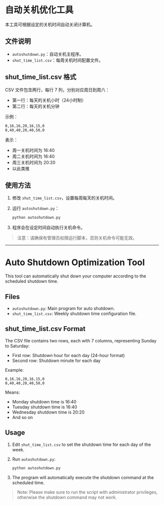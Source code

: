 # 自动关机优化工具

本工具可根据设定的关机时间自动关闭计算机。

## 文件说明

- `autoshutdown.py`：自动关机主程序。
- `shut_time_list.csv`：每周关机时间配置文件。

## shut_time_list.csv 格式

CSV 文件包含两行，每行 7 列，分别对应周日到周六：

- 第一行：每天的关机小时（24小时制）
- 第二行：每天的关机分钟

示例：

```
0,16,16,20,16,15,0
0,40,40,20,40,50,0
```

表示：
- 周一关机时间为 16:40
- 周二关机时间为 16:40
- 周三关机时间为 20:20
- 以此类推

## 使用方法

1. 修改 `shut_time_list.csv`，设置每周每天的关机时间。
2. 运行 `autoshutdown.py`：

   ```bash
   python autoshutdown.py
   ```

3. 程序会在设定时间自动执行关机命令。

> 注意：请确保有管理员权限运行脚本，否则关机命令可能无效。

---

# Auto Shutdown Optimization Tool

This tool can automatically shut down your computer according to the scheduled shutdown time.

## Files

- `autoshutdown.py`: Main program for auto shutdown.
- `shut_time_list.csv`: Weekly shutdown time configuration file.

## shut_time_list.csv Format

The CSV file contains two rows, each with 7 columns, representing Sunday to Saturday:

- First row: Shutdown hour for each day (24-hour format)
- Second row: Shutdown minute for each day

Example:

```
0,16,16,20,16,15,0
0,40,40,20,40,50,0
```

Means:
- Monday shutdown time is 16:40
- Tuesday shutdown time is 16:40
- Wednesday shutdown time is 20:20
- And so on

## Usage

1. Edit `shut_time_list.csv` to set the shutdown time for each day of the week.
2. Run `autoshutdown.py`:

   ```bash
   python autoshutdown.py
   ```

3. The program will automatically execute the shutdown command at the scheduled time.

> Note: Please make sure to run the script with administrator privileges, otherwise the shutdown command may not work.

